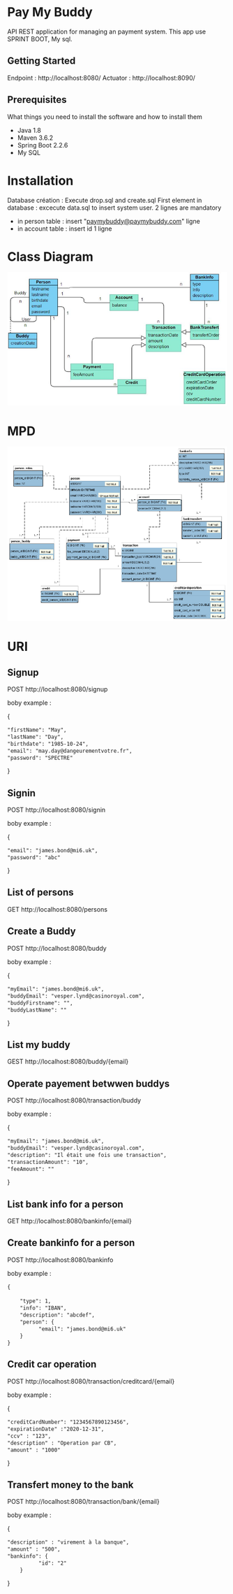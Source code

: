 # Pay My Buddy
API REST application for managing an payment system. 
This app use SPRINT BOOT, My sql.

## Getting Started

Endpoint : http://localhost:8080/
Actuator : http://localhost:8090/

## Prerequisites

What things you need to install the software and how to install them

- Java 1.8
- Maven 3.6.2
- Spring Boot 2.2.6
- My SQL

# Installation
Database création : Execute drop.sql and create.sql
First element in database : excecute data.sql to insert system user. 2 lignes are mandatory 
- in person table : insert "paymybuddy@paymybuddy.com" ligne
- in account table : insert id 1 ligne

# Class Diagram
![ScreenShot](D-ClassV5.4.JPG)

# MPD
![ScreenShot](paymybuddy1.0.png)

# URI
## Signup

POST http://localhost:8080/signup

boby example :

{

    "firstName": "May",
    "lastName": "Day",
    "birthdate": "1985-10-24",
    "email": "may.day@dangeurementvotre.fr",
    "password": "SPECTRE"
    
}

## Signin

POST http://localhost:8080/signin

boby example :

{

    "email": "james.bond@mi6.uk",
    "password": "abc"
    
}

## List of persons

GET http://localhost:8080/persons

## Create a Buddy

POST http://localhost:8080/buddy

boby example :

{

    "myEmail": "james.bond@mi6.uk",
    "buddyEmail": "vesper.lynd@casinoroyal.com",
    "buddyFirstname": "",
    "buddyLastName": ""
    
}

## List my buddy

GEST http://localhost:8080/buddy/{email}


## Operate payement betwwen buddys

POST http://localhost:8080/transaction/buddy

boby example :

{

    "myEmail": "james.bond@mi6.uk",
    "buddyEmail": "vesper.lynd@casinoroyal.com",
    "description": "Il était une fois une transaction",
    "transactionAmount": "10",
    "feeAmount": ""
}

## List bank info for a person

GET http://localhost:8080/bankinfo/{email}

## Create bankinfo for a person

POST http://localhost:8080/bankinfo

boby example :

    {
  
        "type": 1,
        "info": "IBAN",
        "description": "abcdef",
        "person": {
              "email": "james.bond@mi6.uk"
        }
    }
    
## Credit car operation

POST http://localhost:8080/transaction/creditcard/{email}

boby example :

{

	"creditCardNumber": "1234567890123456",
	"expirationDate" :"2020-12-31",
	"ccv" : "123",
	"description" : "Operation par CB",
	"amount" : "1000"
	
}

## Transfert money to the bank

POST http://localhost:8080/transaction/bank/{email}

boby example :

{

	"description" : "virement à la banque",
	"amount" : "500",
    "bankinfo": {
              "id": "2"
        }
        
}
